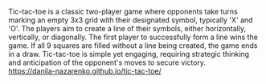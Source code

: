 Tic-tac-toe is a classic two-player game where opponents take turns marking an empty 3x3 grid with their designated symbol, typically 'X' and 'O'. The players aim to create a line of their symbols, either horizontally, vertically, or diagonally. The first player to successfully form a line wins the game. If all 9 squares are filled without a line being created, the game ends in a draw. Tic-tac-toe is simple yet engaging, requiring strategic thinking and anticipation of the opponent's moves to secure victory.<br>
https://danila-nazarenko.github.io/tic-tac-toe/

